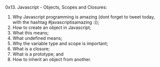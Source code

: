 0x13. Javascript - Objects, Scopes and Closures:
1) Why Javascript programming is amazing (dont forget to tweet today, with the hashtag #javascriptisamazing :));
2) How to create an object in Javascript;
3) What this means;
4) What undefined means;
5) Why the variable type and scope is important;
6) What is a closure;
7) What is a prototype; and
8) How to inherit an object from another.
